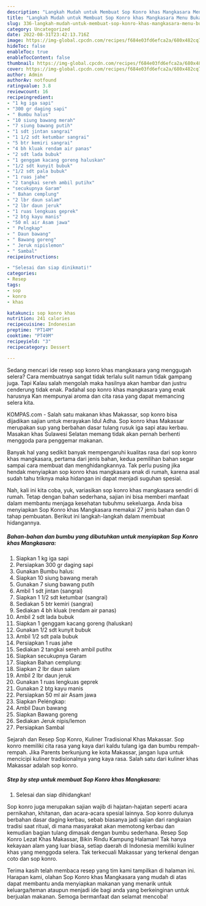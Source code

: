 ```yaml
---
description: "Langkah Mudah untuk Membuat Sop Konro khas Mangkasara Menu Buka Puas"
title: "Langkah Mudah untuk Membuat Sop Konro khas Mangkasara Menu Buka Puas"
slug: 336-langkah-mudah-untuk-membuat-sop-konro-khas-mangkasara-menu-buka-puas
category: Uncategorized
date: 2022-08-31T23:42:13.716Z
image: https://img-global.cpcdn.com/recipes/f684e03fd6efca2a/680x482cq70/sop-konro-khas-mangkasara-foto-resep-utama.jpg
hideToc: false
enableToc: true
enableTocContent: false
thumbnail: https://img-global.cpcdn.com/recipes/f684e03fd6efca2a/680x482cq70/sop-konro-khas-mangkasara-foto-resep-utama.jpg
cover: https://img-global.cpcdn.com/recipes/f684e03fd6efca2a/680x482cq70/sop-konro-khas-mangkasara-foto-resep-utama.jpg
author: Admin
authorAv: notfound
ratingvalue: 3.8
reviewcount: 16
recipeingredient:
- "1 kg iga sapi"
- "300 gr daging sapi"
- " Bumbu halus"
- "10 siung bawang merah"
- "7 siung bawang putih"
- "1 sdt jintan sangrai"
- "1 1/2 sdt ketumbar sangrai"
- "5 btr kemiri sangrai"
- "4 bh kluak rendam air panas"
- "2 sdt lada bubuk"
- "1 genggam kacang goreng haluskan"
- "1/2 sdt kunyit bubuk"
- "1/2 sdt pala bubuk"
- "1 ruas jahe"
- "2 tangkai sereh ambil putihx"
- "secukupnya Garam"
- " Bahan cemplung"
- "2 lbr daun salam"
- "2 lbr daun jeruk"
- "1 ruas lengkuas geprek"
- "2 btg kayu manis"
- "50 ml air Asam jawa"
- " Pelngkap"
- " Daun bawang"
- " Bawang goreng"
- " Jeruk nipislemon"
- " Sambal"
recipeinstructions:

- "Selesai dan siap dinikmati!"
categories:
- Resep
tags:
- sop
- konro
- khas

katakunci: sop konro khas 
nutrition: 241 calories
recipecuisine: Indonesian
preptime: "PT14M"
cooktime: "PT49M"
recipeyield: "3"
recipecategory: Dessert

---
```



Sedang mencari ide resep sop konro khas mangkasara yang menggugah selera? Cara membuatnya sangat tidak terlalu sulit namun tidak gampang juga. Tapi Kalau salah mengolah maka hasilnya akan hambar dan justru cenderung tidak enak. Padahal sop konro khas mangkasara yang enak harusnya Kan mempunyai aroma dan cita rasa yang dapat memancing selera kita.


KOMPAS.com - Salah satu makanan khas Makassar, sop konro bisa dijadikan sajian untuk merayakan Idul Adha. Sop konro khas Makassar merupakan sup yang berbahan dasar tulang rusuk iga sapi atau kerbau. Masakan khas Sulawesi Selatan memang tidak akan pernah berhenti menggoda para penggemar makanan.

Banyak hal yang sedikit banyak mempengaruhi kualitas rasa dari sop konro khas mangkasara, pertama dari jenis bahan, kedua pemilihan bahan segar sampai cara membuat dan menghidangkannya. Tak perlu pusing jika hendak menyiapkan sop konro khas mangkasara enak di rumah, karena asal sudah tahu triknya maka hidangan ini dapat menjadi suguhan spesial.


Nah, kali ini kita coba, yuk, variasikan sop konro khas mangkasara sendiri di rumah. Tetap dengan bahan sederhana, sajian ini bisa memberi manfaat dalam membantu menjaga kesehatan tubuhmu sekeluarga. Anda bisa menyiapkan Sop Konro khas Mangkasara memakai 27 jenis bahan dan 0 tahap pembuatan. Berikut ini langkah-langkah dalam membuat hidangannya.

<!--inarticleads1-->

##### Bahan-bahan dan bumbu yang dibutuhkan untuk menyiapkan Sop Konro khas Mangkasara:

1. Siapkan 1 kg iga sapi
1. Persiapkan 300 gr daging sapi
1. Gunakan  Bumbu halus:
1. Siapkan 10 siung bawang merah
1. Gunakan 7 siung bawang putih
1. Ambil 1 sdt jintan (sangrai)
1. Siapkan 1 1/2 sdt ketumbar (sangrai)
1. Sediakan 5 btr kemiri (sangrai)
1. Sediakan 4 bh kluak (rendam air panas)
1. Ambil 2 sdt lada bubuk
1. Siapkan 1 genggam kacang goreng (haluskan)
1. Gunakan 1/2 sdt kunyit bubuk
1. Ambil 1/2 sdt pala bubuk
1. Persiapkan 1 ruas jahe
1. Sediakan 2 tangkai sereh ambil putihx
1. Siapkan secukupnya Garam
1. Siapkan  Bahan cemplung:
1. Siapkan 2 lbr daun salam
1. Ambil 2 lbr daun jeruk
1. Gunakan 1 ruas lengkuas geprek
1. Gunakan 2 btg kayu manis
1. Persiapkan 50 ml air Asam jawa
1. Siapkan  Peléngkap:
1. Ambil  Daun bawang
1. Siapkan  Bawang goreng
1. Sediakan  Jeruk nipis/lemon
1. Persiapkan  Sambal


Sejarah dan Resep Sop Konro, Kuliner Tradisional Khas Makassar. Sop konro memiliki cita rasa yang kaya dari kaldu tulang iga dan bumbu rempah-rempah. Jika Parents berkunjung ke kota Makassar, jangan lupa untuk mencicipi kuliner tradisionalnya yang kaya rasa. Salah satu dari kuliner khas Makassar adalah sop konro. 

<!--inarticleads2-->

##### Step by step untuk membuat Sop Konro khas Mangkasara:


1. Selesai dan siap dihidangkan!

Sop konro juga merupakan sajian wajib di hajatan-hajatan seperti acara pernikahan, khitanan, dan acara-acara spesial lainnya. Sop konro dulunya berbahan dasar daging kerbau, sebab biasanya jadi sajian dari rangkaian tradisi saat ritual, di mana masyarakat akan memotong kerbau dan kemudian bagian tulang dimasak dengan bumbu sederhana. Resep Sop Konro Lezat Khas Makassar, Bikin Rindu Kampung Halaman! Tak hanya kekayaan alam yang luar biasa, setiap daerah di Indonesia memiliki kuliner khas yang menggoda selera. Tak terkecuali Makassar yang terkenal dengan coto dan sop konro. 

Terima kasih telah membaca resep yang tim kami tampilkan di halaman ini. Harapan kami, olahan Sop Konro khas Mangkasara yang mudah di atas dapat membantu anda menyiapkan makanan yang menarik untuk keluarga/teman ataupun menjadi ide bagi anda yang berkeinginan untuk berjualan makanan. Semoga bermanfaat dan selamat mencoba!
